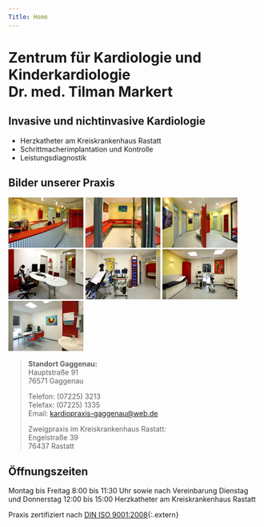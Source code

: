 ```yaml
---
Title: Home
---
```


Zentrum für Kardiologie und Kinderkardiologie <br /> Dr. med. Tilman Markert
============================================================================

Invasive und nichtinvasive Kardiologie
--------------------------------------

* Herzkatheter am Kreiskrankenhaus Rastatt
* Schrittmacherimplantation und Kontrolle
* Leistungsdiagnostik

Bilder unserer Praxis
---------------------

<a rel="lightbox" href="images/praxis-1.jpg"><img alt="Praxisbild 1" width="150" height="100" src="images/praxis-1-klein.jpg"></a>
   <a rel="lightbox" href="images/praxis-2.jpg"><img alt="Praxisbild 2" width="150" height="100" src="images/praxis-2-klein.jpg"></a>
   <a rel="lightbox" href="images/praxis-3.jpg"><img alt="Praxisbild 3" width="150" height="100" src="images/praxis-3-klein.jpg"></a>
   <a rel="lightbox" href="images/praxis-4.jpg"><img alt="Praxisbild 4" width="150" height="100" src="images/praxis-4-klein.jpg"></a>
   <a rel="lightbox" href="images/praxis-5.jpg"><img alt="Praxisbild 5" width="150" height="100" src="images/praxis-5-klein.jpg"></a>
   <a rel="lightbox" href="images/praxis-6.jpg"><img alt="Praxisbild 6" width="150" height="100" src="images/praxis-6-klein.jpg"></a>
   <a rel="lightbox" href="images/praxis-7.jpg"><img alt="Praxisbild 7" width="150" height="100" src="images/praxis-7-klein.jpg"></a>

> **Standort Gaggenau:**  
> Hauptstraße 91  
> 76571 Gaggenau  
> 
> Telefon: (07225) 3213  
> Telefax: (07225) 1335  
> Email: kardiopraxis-gaggenau@web.de
> 
> Zweigpraxis im Kreiskrankenhaus Rastatt:  
> Engelstraße 39  
> 76437 Rastatt 

Öffnungszeiten
--------------

Montag bis Freitag 8:00 bis 11:30 Uhr sowie nach Vereinbarung
Dienstag und Donnerstag 12:00 bis 15:00 Herzkatheter am Kreiskrankenhaus Rastatt

Praxis zertifiziert nach [DIN ISO 9001:2008](images/ISO-Zertifikat.pdf){:.extern}
